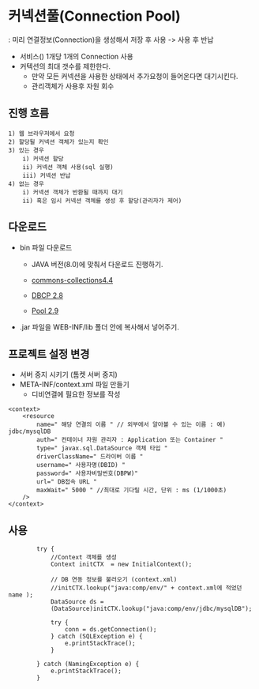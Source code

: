 # 커넥션풀(Connection Pool) 
: 미리 연결정보(Connection)을 생성해서 저장 후 사용 -> 사용 후 반납

- 서비스() 1개당 1개의 Connection 사용
- 커텍션의 최대 갯수를 제한한다. 
	- 만약 모든 커넥션을 사용한 상태에서 추가요청이 들어온다면 대기시킨다.
	- 관리객체가 사용후 자원 회수
	
## 진행 흐름
```
1) 웹 브라우저에서 요청
2) 할당될 커넥션 객체가 있는지 확인
3) 있는 경우
	i) 커넥션 할당
	ii) 커넥션 객체 사용(sql 실행)
	iii) 커넥션 반납 
4) 없는 경우  
	i) 커넥션 객체가 반환될 때까지 대기
	ii) 혹은 임시 커넥션 객체를 생성 후 할당(관리자가 제어)
```
## 다운로드 
- bin 파일 다운로드
	- JAVA 버전(8.0)에 맞춰서 다운로드 진행하기. 

	- [commons-collections4.4](http://commons.apache.org/proper/commons-collections/download_collections.cgi)
	- [DBCP 2.8](http://commons.apache.org/proper/commons-dbcp/download_dbcp.cgi)
	- [Pool 2.9](https://commons.apache.org/proper/commons-pool/download_pool.cgi) 
- .jar 파일을 WEB-INF/lib 폴더 안에 복사해서 넣어주기.

## 프로젝트 설정 변경
- 서버 중지 시키기 (톰켓 서버 중지) 
- META-INF/context.xml 파일 만들기
	- 디비연결에 필요한 정보를 작성 
```
<context>
	<resource
		name=" 해당 연결의 이름 " // 외부에서 알아볼 수 있는 이름 : 예) jdbc/mysqlDB
		auth=" 컨테이너 자원 관리자 : Application 또는 Container "
		type=" javax.sql.DataSource 객체 타입 "
		driverClassName=" 드라이버 이름 "
		username=" 사용자명(DBID) "
		password=" 사용자비밀번호(DBPW)"
		url=" DB접속 URL "
		maxWait=" 5000 " //최대로 기다릴 시간, 단위 : ms (1/1000초) 
	/>
</context>
```

## 사용
```
		try {
			//Context 객체를 생성 
			Context initCTX  = new InitialContext();
			
			// DB 연동 정보를 불러오기 (context.xml) 
			//initCTX.lookup("java:comp/env/" + context.xml에 적었던 name ); 
			DataSource ds =
			(DataSource)initCTX.lookup("java:comp/env/jdbc/mysqlDB");
			
			try {
				conn = ds.getConnection();
			} catch (SQLException e) {
				e.printStackTrace();
			}
			
		} catch (NamingException e) {
			e.printStackTrace();
		} 
```
